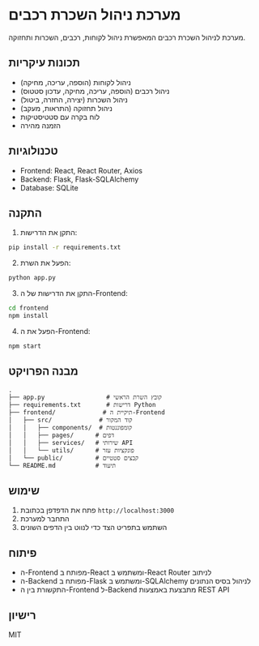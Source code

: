 # מערכת ניהול השכרת רכבים

מערכת לניהול השכרת רכבים המאפשרת ניהול לקוחות, רכבים, השכרות ותחזוקה.

## תכונות עיקריות

- ניהול לקוחות (הוספה, עריכה, מחיקה)
- ניהול רכבים (הוספה, עריכה, מחיקה, עדכון סטטוס)
- ניהול השכרות (יצירה, החזרה, ביטול)
- ניהול תחזוקה (התראות, מעקב)
- לוח בקרה עם סטטיסטיקות
- הזמנה מהירה

## טכנולוגיות

- Frontend: React, React Router, Axios
- Backend: Flask, Flask-SQLAlchemy
- Database: SQLite

## התקנה

1. התקן את הדרישות:
```bash
pip install -r requirements.txt
```

2. הפעל את השרת:
```bash
python app.py
```

3. התקן את הדרישות של ה-Frontend:
```bash
cd frontend
npm install
```

4. הפעל את ה-Frontend:
```bash
npm start
```

## מבנה הפרויקט

```
.
├── app.py                 # קובץ השרת הראשי
├── requirements.txt       # דרישות Python
├── frontend/             # תיקיית ה-Frontend
│   ├── src/             # קוד המקור
│   │   ├── components/  # קומפוננטות
│   │   ├── pages/      # דפים
│   │   ├── services/   # שירותי API
│   │   └── utils/      # פונקציות עזר
│   └── public/         # קבצים סטטיים
└── README.md           # תיעוד
```

## שימוש

1. פתח את הדפדפן בכתובת `http://localhost:3000`
2. התחבר למערכת
3. השתמש בתפריט הצד כדי לנווט בין הדפים השונים

## פיתוח

- ה-Frontend מפותח ב-React ומשתמש ב-React Router לניתוב
- ה-Backend מפותח ב-Flask ומשתמש ב-SQLAlchemy לניהול בסיס הנתונים
- התקשורת בין ה-Frontend ל-Backend מתבצעת באמצעות REST API

## רישיון

MIT 